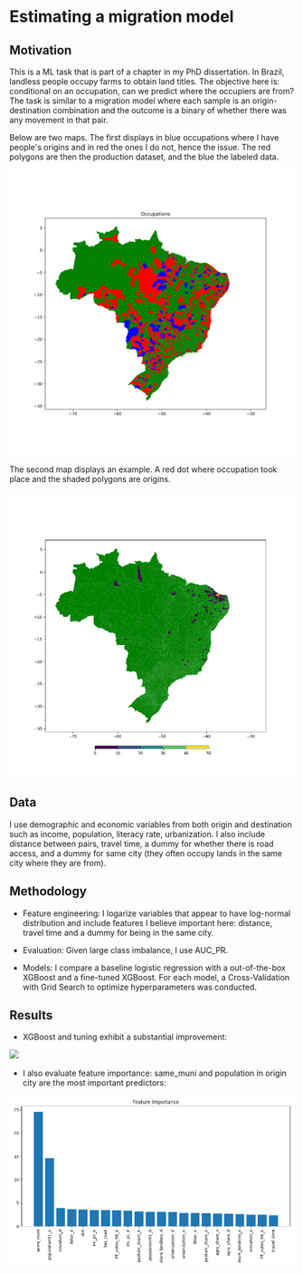 # Estimating a migration model

## Motivation

This is a ML task that is part of a chapter in my PhD dissertation. In Brazil, landless people occupy farms to obtain land titles. The objective here is: conditional on an occupation, can we predict where the occupiers are from? The task is similar to a migration model where each sample is an origin-destination combination and the outcome is a binary of whether there was any movement in that pair. 

Below are two maps. The first displays in blue occupations where I have people's origins and in red the ones I do not, hence the issue. The red polygons are then the production dataset, and the blue the labeled data.

<img src="https://github.com/renancyoshida/Migration_Predict/blob/master/migration/figures/occ-match-map.png?raw=true" width="600">

The second map displays an example. A red dot where occupation took place and the shaded polygons are origins.

<img src="https://github.com/renancyoshida/Migration_Predict/blob/master/migration/figures/occ-map-maisa.png?raw=true" width="600">

## Data

I use demographic and economic variables from both origin and destination such as income, population, literacy rate, urbanization. I also include distance between pairs, travel time, a dummy for whether there is road access, and a dummy for same city (they often occupy lands in the same city where they are from).


## Methodology

* Feature engineering: I logarize variables that appear to have log-normal distribution and include features I believe important here: distance, travel time and a dummy for being in the same city.

* Evaluation: Given large class imbalance, I use AUC_PR. 

* Models: I compare a baseline logistic regression with a out-of-the-box XGBoost and a fine-tuned XGBoost. For each model, a Cross-Validation with Grid Search to optimize hyperparameters was conducted.

## Results

* XGBoost and tuning exhibit a substantial improvement:

<img src="https://github.com/renancyoshida/Migration_Predict/blob/master/migration/figures/pr-curve.png?raw=true" width="600">

* I also evaluate feature importance: same_muni and population in origin city are the most important predictors:

<img src="https://github.com/renancyoshida/Migration_Predict/blob/master/migration/figures/feature_importance.png?raw=true" width="600">
